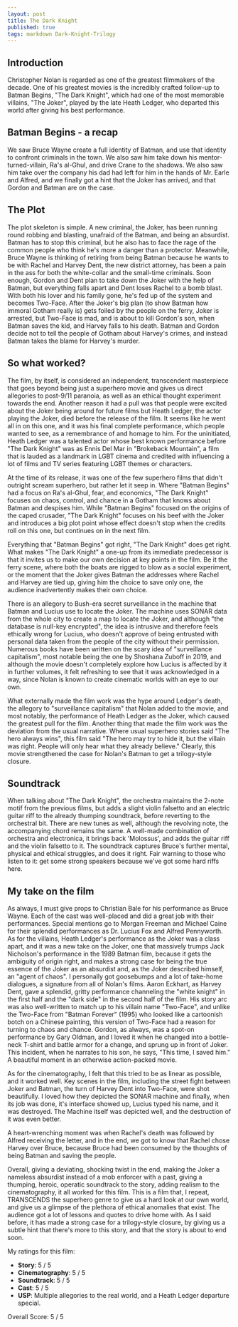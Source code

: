 ```yaml
---
layout: post
title: The Dark Knight
published: true
tags: markdown Dark-Knight-Trilogy
---
```


## Introduction

Christopher Nolan is regarded as one of the greatest filmmakers of the decade. One of his greatest movies is the incredibly crafted follow-up to Batman Begins, "The Dark Knight", which had one of the most memorable villains, "The Joker", played by the late Heath Ledger, who departed this world after giving his best performance.

## Batman Begins - a recap

We saw Bruce Wayne create a full identity of Batman, and use that identity to confront criminals in the town. We also saw him take down his mentor-turned-villain, Ra's al-Ghul, and drive Crane to the shadows. We also saw him take over the company his dad had left for him in the hands of Mr. Earle and Alfred, and we finally got a hint that the Joker has arrived, and that Gordon and Batman are on the case.

## The Plot

The plot skeleton is simple. A new criminal, the Joker, has been running round robbing and blasting, unafraid of the Batman, and being an absurdist. Batman has to stop this criminal, but he also has to face the rage of the common people who think he's more a danger than a protector. Meanwhile, Bruce Wayne is thinking of retiring from being Batman because he wants to be with Rachel and Harvey Dent, the new district attorney, has been a pain in the ass for both the white-collar and the small-time criminals. Soon enough, Gordon and Dent plan to take down the Joker with the help of Batman, but everything falls apart and Dent loses Rachel to a bomb blast. With both his lover and his family gone, he's fed up of the system and becomes Two-Face. After the Joker's big plan (to show Batman how immoral Gotham really is) gets foiled by the people on the ferry, Joker is arrested, but Two-Face is mad, and is about to kill Gordon's son, when Batman saves the kid, and Harvey falls to his death. Batman and Gordon decide not to tell the people of Gotham about Harvey's crimes, and instead Batman takes the blame for Harvey's murder.

## So what worked?

The film, by itself, is considered an independent, transcendent masterpiece that goes beyond being just a superhero movie and gives us direct allegories to post-9/11 paranoia, as well as an ethical thought experiment towards the end. Another reason it had a pull was that people were excited about the Joker being around for future films but Heath Ledger, the actor playing the Joker, died before the release of the film. It seems like he went all in on this one, and it was his final complete performance, which people wanted to see, as a remembrance of and homage to him. For the uninitiated, Heath Ledger was a talented actor whose best known performance before "The Dark Knight" was as Ennis Del Mar in "Brokeback Mountain", a film that is lauded as a landmark in LGBT cinema and credited with influencing a lot of films and TV series featuring LGBT themes or characters.

At the time of its release, it was one of the few superhero films that didn't outright scream superhero, but rather let it seep in. Where "Batman Begins" had a focus on Ra's al-Ghul, fear, and economics, "The Dark Knight" focuses on chaos, control, and chance in a Gotham that knows about Batman and despises him. While "Batman Begins" focused on the origins of the caped crusader, "The Dark Knight" focuses on his beef with the Joker and introduces a big plot point whose effect doesn't stop when the credits roll on this one, but continues on in the next film.

Everything that "Batman Begins" got right, "The Dark Knight" does get right. What makes "The Dark Knight" a one-up from its immediate predecessor is that it invites us to make our own decision at key points in the film. Be it the ferry scene, where both the boats are rigged to blow as a social experiment, or the moment that the Joker gives Batman the addresses where Rachel and Harvey are tied up, giving him the choice to save only one, the audience inadvertently makes their own choice.

There is an allegory to Bush-era secret surveillance in the machine that Batman and Lucius use to locate the Joker. The machine uses SONAR data from the whole city to create a map to locate the Joker, and although "the database is null-key encrypted", the idea is intrusive and therefore feels ethically wrong for Lucius, who doesn't approve of being entrusted with personal data taken from the people of the city without their permission. Numerous books have been written on the scary idea of "surveillance capitalism", most notable being the one by Shoshana Zuboff in 2019, and although the movie doesn't completely explore how Lucius is affected by it in further volumes, it felt refreshing to see that it was acknowledged in a way, since Nolan is known to create cinematic worlds with an eye to our own.

What externally made the film work was the hype around Ledger's death, the allegory to "surveillance capitalism" that Nolan added to the movie, and most notably, the performance of Heath Ledger as the Joker, which caused the greatest pull for the film. Another thing that made the film work was the deviation from the usual narrative. Where usual superhero stories said "The hero always wins", this film said "The hero may try to hide it, but the villain was right. People will only hear what they already believe." Clearly, this movie strengthened the case for Nolan's Batman to get a trilogy-style closure.

## Soundtrack

When talking about "The Dark Knight", the orchestra maintains the 2-note motif from the previous films, but adds a slight violin falsetto and an electric guitar riff to the already thumping soundtrack, before reverting to the orchestral bit. There are new tunes as well, although the revolving note, the accompanying chord remains the same. A well-made combination of orchestra and electronica, it brings back 'Molossus', and adds the guitar riff and the violin falsetto to it. The soundtrack captures Bruce's further mental, physical and ethical struggles, and does it right. Fair warning to those who listen to it: get some strong speakers because we've got some hard riffs here.

## My take on the film

As always, I must give props to Christian Bale for his performance as Bruce Wayne. Each of the cast was well-placed and did a great job with their performances. Special mentions go to Morgan Freeman and Michael Caine for their splendid performances as Dr. Lucius Fox and Alfred Pennyworth. As for the villains, Heath Ledger's performance as the Joker was a class apart, and it was a new take on the Joker, one that massively trumps Jack Nicholson's performance in the 1989 Batman film, because it gets the ambiguity of origin right, and makes a strong case for being the true essence of the Joker as an absurdist and, as the Joker described himself, an "agent of chaos". I personally got goosebumps and a lot of take-home dialogues, a signature from all of Nolan's films. Aaron Eckhart, as Harvey Dent, gave a splendid, gritty performance channeling the "white knight" in the first half and the "dark side" in the second half of the film. His story arc was also well-written to match up to his villain name "Two-Face", and unlike the Two-Face from "Batman Forever" (1995) who looked like a cartoonish botch on a Chinese painting, this version of Two-Face had a reason for turning to chaos and chance. Gordon, as always, was a spot-on performance by Gary Oldman, and I loved it when he changed into a bottle-neck T-shirt and battle armor for a change, and sprung up in front of Joker. This incident, when he narrates to his son, he says, "This time, I saved him." A beautiful moment in an otherwise action-packed movie.

As for the cinematography, I felt that this tried to be as linear as possible, and it worked well. Key scenes in the film, including the street fight between Joker and Batman, the turn of Harvey Dent into Two-Face, were shot beautifully. I loved how they depicted the SONAR machine and finally, when its job was done, it's interface showed up, Lucius typed his name, and it was destroyed. The Machine itself was depicted well, and the destruction of it was even better.

A heart-wrenching moment was when Rachel's death was followed by Alfred receiving the letter, and in the end, we got to know that Rachel chose Harvey over Bruce, because Bruce had been consumed by the thoughts of being Batman and saving the people.

Overall, giving a deviating, shocking twist in the end, making the Joker a nameless absurdist instead of a mob enforcer with a past, giving a thumping, heroic, operatic soundtrack to the story, adding realism to the cinematography, it all worked for this film. This is a film that, I repeat, TRANSCENDS the superhero genre to give us a hard look at our own world, and give us a glimpse of the plethora of ethical anomalies that exist. The audience got a lot of lessons and quotes to drive home with. As I said before, it has made a strong case for a trilogy-style closure, by giving us a subtle hint that there's more to this story, and that the story is about to end soon.

My ratings for this film:
- **Story**: 5 / 5
- **Cinematography**: 5 / 5
- **Soundtrack**: 5 / 5
- **Cast**: 5 / 5
- **USP**: Multiple allegories to the real world, and a Heath Ledger departure special.

Overall Score: 5 / 5
